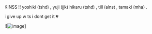 KINSS !!
yoshiki (tshd) , yuji (jjk) hikaru (tshd) , till (alnst , tamaki (mha) .



i give up w ts i dont get it 💔

![![image](https://github.com/user-attachments/assets/65295abc-c8a9-4eaa-a6cf-861f0cd5c4b1)]
